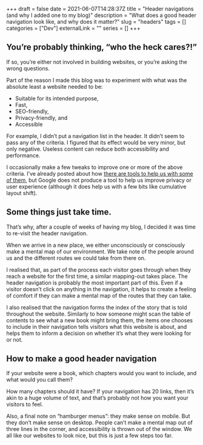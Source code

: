 +++
draft = false
date = 2021-06-07T14:28:37Z
title = "Header navigations (and why I added one to my blog)"
description = "What does a good header navigation look like, and why does it matter?"
slug = "headers"
tags = []
categories = ["Dev"]
externalLink = ""
series = []
+++

## You’re probably thinking, “who the heck cares?!”
If so, you’re either not involved in building websites, or you’re asking the wrong questions.

Part of the reason I made this blog was to experiment with what was the absolute least a website needed to be:

- Suitable for its intended purpose,
- Fast,
- SEO-friendly,
- Privacy-friendly, and
- Accessible

For example, I didn’t put a navigation list in the header. It didn’t seem to pass any of the criteria. I figured that its effect would be very minor, but only negative. Useless content can reduce both accessibility and performance.

I occasionally make a few tweaks to improve one or more of the above criteria. I’ve already posted about how [there are tools to help us with some of them](https://well-made.uk/blog/2021-06-01-how-to-score-100-on-google-lighthouse), but Google does not produce a tool to help us improve privacy or user experience (although it does help us with a few bits like cumulative layout shift).

## Some things just take time.
That’s why, after a couple of weeks of having my blog, I decided it was time to re-visit the header navigation.

When we arrive in a new place, we either unconsciously or consciously make a mental map of our environment. We take note of the people around us and the different routes we could take from there on.

I realised that, as part of the process each visitor goes through when they reach a website for the first time, a similar mapping-out takes place. The header navigation is probably the most important part of this. Even if a visitor doesn’t click on anything in the navigation, it helps to create a feeling of comfort if they can make a mental map of the routes that they can take.

I also realised that the navigation forms the index of the story that is told throughout the website. Similarly to how someone might scan the table of contents to see what a new book might bring them, the items one chooses to include in their navigation tells visitors what this website is about, and helps them to inform a decision on whether it’s what they were looking for or not.

## How to make a good header navigation
If your website were a book, which chapters would you want to include, and what would you call them?

How many chapters should it have? If your navigation has 20 links, then it’s akin to a huge volume of text, and that’s probably not how you want your visitors to feel.

Also, a final note on “hamburger menus”: they make sense on mobile. But they don’t make sense on desktop. People can’t make a mental map out of three lines in the corner, and accessibility is thrown out of the window. We all like our websites to look nice, but this is just a few steps too far.
